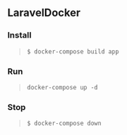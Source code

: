 ## LaravelDocker

### Install
> `$ docker-compose build app`

### Run
> `docker-compose up -d`

### Stop
> `$ docker-compose down`